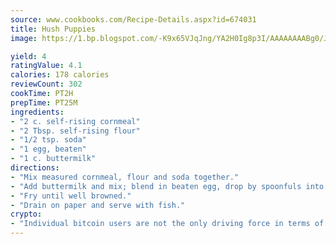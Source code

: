 ```yaml
---
source: www.cookbooks.com/Recipe-Details.aspx?id=674031
title: Hush Puppies
image: https://1.bp.blogspot.com/-K9x65VJqJng/YA2H0Ig8p3I/AAAAAAAABg0/JRKr7ZzesxofwlGw6YudXad_aQn9BD52QCLcBGAsYHQ/s299/2.png

yield: 4
ratingValue: 4.1
calories: 178 calories
reviewCount: 302
cookTime: PT2H
prepTime: PT25M
ingredients:
- "2 c. self-rising cornmeal"
- "2 Tbsp. self-rising flour"
- "1/2 tsp. soda"
- "1 egg, beaten"
- "1 c. buttermilk"
directions:
- "Mix measured cornmeal, flour and soda together."
- "Add buttermilk and mix; blend in beaten egg, drop by spoonfuls into skillet or pan in which fish is being fried."
- "Fry until well browned."
- "Drain on paper and serve with fish."
crypto:
- "Individual bitcoin users are not the only driving force in terms of securing the bitcoin network."
---
```

